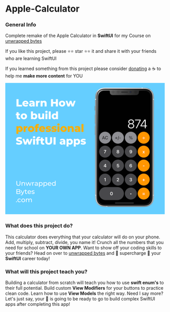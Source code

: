 # Apple-Calculator

### General Info
Complete remake of the Apple Calculator in **SwiftUI** for my Course on [unwrapped bytes](https://unwrappedbytes.com/)

If you like this project, please ⭐⭐ star ⭐⭐ it and share it with your friends who are learning SwiftUI

If you learned something from this project please consider [donating](https://www.buymeacoffee.com/BradyMurphy) a ☕ to help me **make more content** for YOU

![Main-Banner-Image](https://github.com/Bradysm/Apple-Calculator/blob/master/imgs/Calculator2X.png?raw=true)

### What does this project do?
This calculator does everything that your calculator will do on your phone. Add, multiply, subtract, divide, you name it! Crunch all the numbers that you need for school on **YOUR OWN APP**. Want to show off your coding skills to your friends? Head on over to [unwrapped bytes](https://unwrappedbytes.com/) and 🚀 supercharge 🚀 your **SwiftUI** career today! 

### What will this project teach you?
Building a calculator from scratch will teach you how to use **swift enum's** to their full potential. Build custom **View Modifiers** for your buttons to practice clean code. Learn how to use **View Models** the right way. Need I say more? Let's just say, your 🧠 is going to be ready to go to build complex SwiftUI apps after completing this app!

